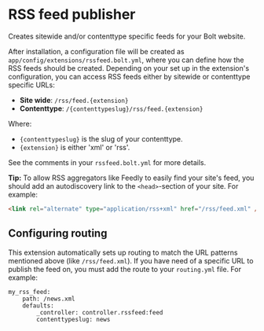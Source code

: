 RSS feed publisher
==================

Creates sitewide and/or contenttype specific feeds for your Bolt website.

After installation, a configuration file will be created as
`app/config/extensions/rssfeed.bolt.yml`, where you can define how the RSS feeds
should be created. Depending on your set up in the extension's configuration,
you can access RSS feeds either by sitewide or contenttype specific URLs:

 - **Site wide**: `/rss/feed.{extension}`
 - **Contenttype**: `/{contenttypeslug}/rss/feed.{extension}`

Where:
  - `{contenttypeslug}` is the slug of your contenttype.
  - `{extension}` is either 'xml' or 'rss'.

See the comments in your `rssfeed.bolt.yml` for more details.

**Tip:** To allow RSS aggregators like Feedly to easily find your site's feed, you
should add an autodiscovery link to the `<head>`-section of your site. For
example:

```html
<link rel="alternate" type="application/rss+xml" href="/rss/feed.xml" />
```

Configuring routing
-------------------

This extension automatically sets up routing to match the URL patterns mentioned above (like `/rss/feed.xml`). If you have need of a specific URL to publish the feed on, you must add the route to your `routing.yml` file. For example:

```
my_rss_feed:
    path: /news.xml
    defaults:
        _controller: controller.rssfeed:feed
        contenttypeslug: news
```
